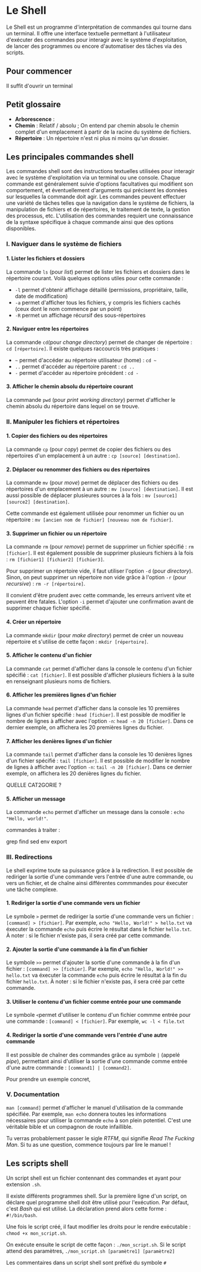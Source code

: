 # Le Shell

Le Shell est un programme d'interprétation de commandes qui tourne dans un terminal. Il offre une interface textuelle permettant à l'utilisateur d'exécuter des commandes pour interagir avec le système d'exploitation, de lancer des programmes ou encore d'automatiser des tâches via des scripts. 


## Pour commencer

Il suffit d'ouvrir un terminal


## Petit glossaire

* **Arborescence** :
* **Chemin** : Relatif / absolu ; On entend par chemin absolu le chemin complet d'un emplacement à partir de la racine du système de fichiers. 
* **Répertoire** : Un répertoire n'est ni plus ni moins qu'un dossier.


## Les principales commandes shell

Les commandes shell sont des instructions textuelles utilisées pour interagir avec le système d'exploitation via un terminal ou une console. Chaque commande est généralement suivie d'options facultatives qui modifient son comportement, et éventuellement d'arguments qui précisent les données sur lesquelles la commande doit agir. Les commandes peuvent effectuer une variété de tâches telles que la navigation dans le système de fichiers, la manipulation de fichiers et de répertoires, le traitement de texte, la gestion des processus, etc. L'utilisation des commandes requiert une connaissance de la syntaxe spécifique à chaque commande ainsi que des options disponibles.

### I. Naviguer dans le système de fichiers

#### 1. Lister les fichiers et dossiers

La commande `ls` (pour *list*) permet de lister les fichiers et dossiers dans le répertoire courant. Voilà quelques options utiles pour cette commande : 
* `-l` permet d'obtenir affichage détaillé (permissions, propriétaire, taille, date de modification)
* `-a` permet d'afficher tous les fichiers, y compris les fichiers cachés (ceux dont le nom commence par un point)
* `-R` permet un affichage récursif des sous-répertoires

#### 2. Naviguer entre les répertoires

La commande `cd`(pour *change directory*) permet de changer de répertoire : `cd [répertoire]`. Il existe quelques raccourcis très pratiques :
* `~` permet d'accéder au répertoire utilisateur (home) : `cd ~`
* `..` permet d'accéder au répertoire parent : `cd ..`
* `-` permet d'accéder au répertoire précédent : `cd -`

#### 3. Afficher le chemin absolu du répertoire courant

La commande `pwd` (pour *print working directory*) permet d'afficher le chemin absolu du répertoire dans lequel on se trouve.

### II. Manipuler les fichiers et répertoires

#### 1. Copier des fichiers ou des répertoires

La commande `cp` (pour *copy*) permet de copier des fichiers ou des répertoires d'un emplacement à un autre : `cp [source] [destination]`.

#### 2. Déplacer ou renommer des fichiers ou des répertoires

La commande `mv` (pour *move*) permet de déplacer des fichiers ou des répertoires d'un emplacement à un autre : `mv [source] [destination]`. Il est aussi possible de déplacer plusieures sources à la fois : `mv [source1] [source2] [destination]`.

Cette commande est également utilisée pour renommer un fichier ou un répertoire : `mv [ancien nom de fichier] [nouveau nom de fichier]`.

#### 3. Supprimer un fichier ou un répertoire

La commande `rm` (pour *remove*) permet de supprimer un fichier spécifié : `rm [fichier]`. Il est également possible de supprimer plusieurs fichiers à la fois : `rm [fichier1] [fichier2] [fichier3]`.

Pour supprimer un répertoire vide, il faut utiliser l'option `-d` (pour *directory*). Sinon, on peut supprimer un répertoire non vide grâce à l'option `-r` (pour *recursive*) : `rm -r [répertoire]`. 

Il convient d'être prudent avec cette commande, les erreurs arrivent vite et peuvent être fatales. L'option `-i` permet d'ajouter une confirmation avant de supprimer chaque fichier spécifié. 

#### 4. Créer un répertoire

La commande `mkdir` (pour *make directory*) permet de créer un nouveau répertoire et s'utilise de cette façon : `mkdir [répertoire]`.

#### 5. Afficher le contenu d'un fichier

La commande `cat` permet d'afficher dans la console le contenu d'un fichier spécifié : `cat [fichier]`. Il est possible d'afficher plusieurs fichiers à la suite en renseignant plusieurs noms de fichiers.

#### 6. Afficher les premières lignes d'un fichier

La commande `head` permet d'afficher dans la console les 10 premières lignes d'un fichier spécifié : `head [fichier]`. Il est possible de modifier le nombre de lignes à afficher avec l'option `-n`: `head -n 20 [fichier]`. Dans ce dernier exemple, on affichera les 20 premières lignes du fichier. 

#### 7. Afficher les denières lignes d'un fichier

La commande `tail` permet d'afficher dans la console les 10 denières lignes d'un fichier spécifié : `tail [fichier]`. Il est possible de modifier le nombre de lignes à afficher avec l'option `-n`: `tail -n 20 [fichier]`. Dans ce dernier exemple, on affichera les 20 denières lignes du fichier. 







QUELLE CAT2GORIE ?
#### 5. Afficher un message
La commande `echo` permet d'afficher un message dans la console : `echo "Hello, world!"`.



commandes à traiter : 

grep
find
sed
env
export



### III. Redirections

Le shell exprime toute sa puissance grâce à la redirection. Il est possible de rediriger la sortie d'une commande vers l'entrée d'une autre commande, ou vers un fichier, et de chaîne ainsi différentes commmandes pour éxecuter une tâche complexe. 

#### 1. Rediriger la sortie d'une commande vers un fichier

Le symbole `>` permet de rediriger la sortie d'une commande vers un fichier : `[command] > [fichier]`. Par exemple, `echo "Hello, World!" > hello.txt` va éxecuter la commande `echo` puis écrire le résultat dans le fichier `hello.txt`. À noter : si le fichier n'existe pas, il sera créé par cette commande.

#### 2. Ajouter la sortie d'une commande à la fin d'un fichier

Le symbole `>>` permet d'ajouter la sortie d'une commande à la fin d'un fichier : `[command] >> [fichier]`. Par exemple, `echo "Hello, World!" >> hello.txt` va éxecuter la commande `echo` puis écrire le résultat à la fin du fichier `hello.txt`. À noter : si le fichier n'existe pas, il sera créé par cette commande.

#### 3. Utiliser le contenu d'un fichier comme entrée pour une commande

Le symbole `<`permet d'utiliser le contenu d'un fichier commme entrée pour une commande : `[command] < [fichier]`. Par exemple, `wc -l < file.txt`

#### 4. Rediriger la sortie d'une commande vers l'entrée d'une autre commande

Il est possible de chaîner des commandes grâce au symbole `|` (appelé *pipe*), permettant ainsi d'utiliser la sortie d'une commande comme entrée d'une autre commande : `[command1] | [command2]`. 

Pour prendre un exemple concret, 


### V. Documentation

`man [command]` permet d'afficher le manuel d'utilisation de la commande spécifiée. Par exemple, `man echo` donnera toutes les informations nécessaires pour utiliser la commande `echo` à son plein potentiel. C'est une véritable bible et un compagnon de route infaillible. 

Tu verras probablement passer le sigle *RTFM*, qui signifie *Read The Fucking Man*. Si tu as une question, commence toujours par lire le manuel !


## Les scripts shell

Un script shell est un fichier contennant des commandes et ayant pour extension `.sh`. 

Il existe différents programmes shell. Sur la première ligne d'un script, on déclare quel programme shell doit être utilisé pour l'exécution. Par défaut, c'est *Bash* qui est utilisé. La déclaration prend alors cette forme : `#!/bin/bash`. 

Une fois le script créé, il faut modifier les droits pour le rendre exécutable : `chmod +x mon_script.sh`.

On exécute ensuite le script de cette façon : `./mon_script.sh`. Si le script attend des paramètres, `./mon_script.sh [paramètre1] [paramètre2]`

Les commentaires dans un script shell sont préfixé du symbole `#`

